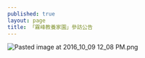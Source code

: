 ```yaml
---
published: true
layout: page
title: 「霧峰教養家園」參訪公告
---
```


![Pasted image at 2016_10_09 12_08 PM.png]({{site.baseurl}}/static_files/upload_images/img2.PNG)
